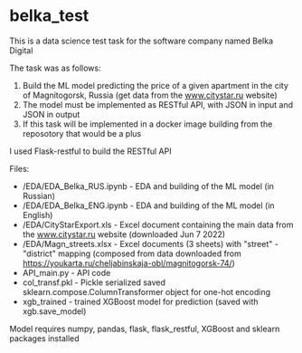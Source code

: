 # belka_test
This is a data science test task for the software company named Belka Digital

The task was as follows:
1. Build the ML model predicting the price of a given apartment in the city of Magnitogorsk, Russia 
(get data from the www.citystar.ru website)
3. The model must be implemented as RESTful API, with JSON in input and JSON in output
4. If this task will be implemented in a docker image building from the reposotory that would be a plus

I used Flask-restful to build the RESTful API

Files:
* /EDA/EDA_Belka_RUS.ipynb - EDA and building of the ML model (in Russian)
* /EDA/EDA_Belka_ENG.ipynb - EDA and building of the ML model (in English)
* /EDA/CityStarExport.xls - Excel document containing the main data from the www.citystar.ru website (downloaded Jun 7 2022)
* /EDA/Magn_streets.xlsx - Excel documents (3 sheets) with "street" - "district" mapping (composed from data downloaded from https://youkarta.ru/cheljabinskaja-obl/magnitogorsk-74/)
* API_main.py - API code
* col_transf.pkl - Pickle serialized saved sklearn.compose.ColumnTransformer object for one-hot encoding
* xgb_trained - trained XGBoost model for prediction (saved with xgb.save_model)

Model requires numpy, pandas, flask, flask_restful, XGBoost and sklearn packages installed
